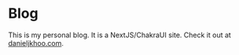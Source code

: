 # Blog

This is my personal blog. It is a NextJS/ChakraUI site. Check it out at [danieljkhoo.com](danieljkhoo.com).
